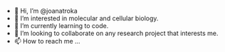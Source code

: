 - 👋 Hi, I’m @joanatroka
- 👀 I’m interested in molecular and cellular biology.
- 🌱 I’m currently learning to code.
- 💞️ I’m looking to collaborate on any research project that interests me.
- 📫 How to reach me ...

<!---
joanatroka/joanatroka is a ✨ special ✨ repository because its `README.md` (this file) appears on your GitHub profile.
You can click the Preview link to take a look at your changes.
--->
